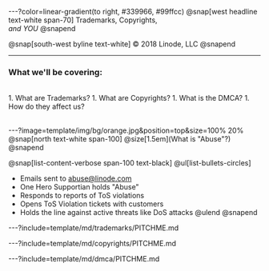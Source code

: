 ---?color=linear-gradient(to right, #339966, #99ffcc)
@snap[west headline text-white span-70]
Trademarks, Copyrights,<br>*and YOU*
@snapend

@snap[south-west byline  text-white]
&copy; 2018 Linode, LLC
@snapend

---
### What we'll be covering:

<br>
1. What are Trademarks?
1. What are Copyrights?
1. What is the DMCA?
1. How do they affect us?
<br><br>

---?image=template/img/bg/orange.jpg&position=top&size=100% 20%
@snap[north text-white span-100]
@size[1.5em](What is "Abuse"?)
@snapend

@snap[list-content-verbose span-100 text-black]
@ul[list-bullets-circles]
- Emails sent to abuse@linode.com
- One Hero Supportian holds "Abuse"
- Responds to reports of ToS violations
- Opens ToS Violation tickets with customers
- Holds the line against active threats like DoS attacks
@ulend
@snapend

---?include=template/md/trademarks/PITCHME.md

---?include=template/md/copyrights/PITCHME.md

---?include=template/md/dmca/PITCHME.md
